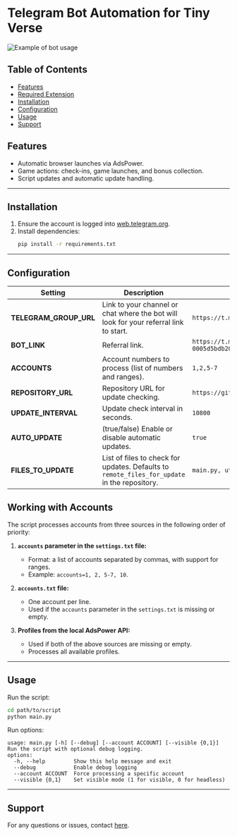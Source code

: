 
# Telegram Bot Automation for Tiny Verse


![Example of bot usage](https://github.com/user-attachments/assets/47cb404e-f8f9-4833-bb70-f7d640c160d7)

## Table of Contents
- [Features](#features)
- [Required Extension](#required-extension)
- [Installation](#installation)
- [Configuration](#configuration)
- [Usage](#usage)
- [Support](#support)

## Features
- Automatic browser launches via AdsPower.
- Game actions: check-ins, game launches, and bonus collection.
- Script updates and automatic update handling.


---

## Installation

1. Ensure the account is logged into [web.telegram.org](https://web.telegram.org/).
2. Install dependencies:
   ```bash
   pip install -r requirements.txt
   ```

---

## Configuration

| **Setting**             | **Description**                                                                                                        | **Example**                                     |
|-------------------------|-------------------------------------------------------------------------------------------------------------------------|-------------------------------------------------|
| **TELEGRAM_GROUP_URL**  | Link to your channel or chat where the bot will look for your referral link to start.                                   | `https://t.me/CryptoProjects_sbt`              |
| **BOT_LINK**            | Referral link.                                                                                                         | `https://t.me/TVerse?startapp=galaxy-0005d5bdb20004615f720004f50b2f`    |
| **ACCOUNTS**            | Account numbers to process (list of numbers and ranges).                                                              | `1,2,5-7`                                       |
| **REPOSITORY_URL**      | Repository URL for update checking.                                                                                    | `https://github.com/Omnividente/tinyverse_adspower` |
| **UPDATE_INTERVAL**     | Update check interval in seconds.                                                                                      | `10800`                                         |
| **AUTO_UPDATE**         | (true/false) Enable or disable automatic updates.                                                                      | `true`                                          |
| **FILES_TO_UPDATE**     | List of files to check for updates. Defaults to `remote_files_for_update` in the repository.                           | `main.py, utils.py`                             |

## Working with Accounts

The script processes accounts from three sources in the following order of priority:

1. **`accounts` parameter in the `settings.txt` file:**
   - Format: a list of accounts separated by commas, with support for ranges.
   - Example: `accounts=1, 2, 5-7, 10`.

2. **`accounts.txt` file:**
   - One account per line.
   - Used if the `accounts` parameter in the `settings.txt` is missing or empty.

3. **Profiles from the local AdsPower API:**
   - Used if both of the above sources are missing or empty.
   - Processes all available profiles.

---

## Usage

Run the script:
```bash
cd path/to/script
python main.py
```

Run options:
```
usage: main.py [-h] [--debug] [--account ACCOUNT] [--visible {0,1}]
Run the script with optional debug logging.
options:
  -h, --help         Show this help message and exit
  --debug            Enable debug logging
  --account ACCOUNT  Force processing a specific account
  --visible {0,1}    Set visible mode (1 for visible, 0 for headless)
```

---

## Support

For any questions or issues, contact [here](https://t.me/cryptoprojectssbt).
